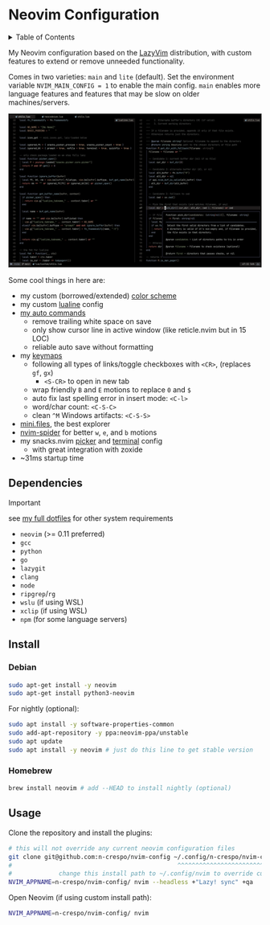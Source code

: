 # Neovim Configuration

<details>
  <summary> Table of Contents</summary>

<!--toc:start-->
- [Neovim Configuration](#neovim-configuration)
  - [Dependencies](#dependencies)
  - [Install](#install)
    - [Debian](#debian)
    - [Homebrew](#homebrew)
  - [Usage](#usage)
<!--toc:end-->

</details>

My Neovim configuration based on the [LazyVim](https://www.lazyvim.org)
distribution, with custom features to extend or remove unneeded functionality.

Comes in two varieties: `main` and `lite` (default). Set the environment variable
`NVIM_MAIN_CONFIG = 1` to enable the main config. `main` enables more language
features and features that may be slow on older machines/servers.

![image](./images/image.png)

Some cool things in here are:

- my custom (borrowed/extended) [color scheme](./colors/macro.lua)
- my custom [lualine](./lua/plugins/lualine.lua) config
- [my auto commands](./lua/config/autocmds.lua)
  - remove trailing white space on save
  - only show cursor line in active window (like reticle.nvim but in 15 LOC)
  - reliable auto save without formatting
- my [keymaps](./lua/config/keymaps.lua)
  - following all types of links/toggle checkboxes with `<CR>`, (replaces `gf`, `gx`)
    - `<S-CR>` to open in new tab
  - wrap friendly `B` and `E` motions to replace `0` and `$`
  - auto fix last spelling error in insert mode: `<C-l>`
  - word/char count: `<C-S-C>`
  - clean `^M` Windows artifacts: `<C-S-S>`
- [mini.files](./lua/plugins/mini-files.lua), the best explorer
- [nvim-spider](./lua/plugins/spider.lua) for better `w`, `e`, and `b` motions
- my snacks.nvim [picker](./lua/plugins/picker.lua) and [terminal](./lua/plugins/terminal.lua) config
  - with great integration with zoxide
- ~31ms startup time

## Dependencies

> [!IMPORTANT]
> see [my full dotfiles](https://www.github.com/n-crespo/dotfiles) for other system requirements

- `neovim` (>= 0.11 preferred)
- `gcc`
- `python`
- `go`
- `lazygit`
- `clang`
- `node`
- `ripgrep`/`rg`
- `wslu` (if using WSL)
- `xclip` (if using WSL)
- `npm` (for some language servers)

## Install

### Debian

```bash
sudo apt-get install -y neovim
sudo apt-get install python3-neovim
```

For nightly (optional):

```bash
sudo apt install -y software-properties-common
sudo add-apt-repository -y ppa:neovim-ppa/unstable
sudo apt update
sudo apt install -y neovim # just do this line to get stable version
```

### Homebrew

```bash
brew install neovim # add --HEAD to install nightly (optional)
```

## Usage

Clone the repository and install the plugins:

```bash
# this will not override any current neovim configuration files
git clone git@github.com:n-crespo/nvim-config ~/.config/n-crespo/nvim-config
#                                              ^^^^^^^^^^^^^^^^^^^^^^^^^^^^^
#             change this install path to ~/.config/nvim to override current config
NVIM_APPNAME=n-crespo/nvim-config/ nvim --headless +"Lazy! sync" +qa
```

Open Neovim (if using custom install path):

```bash
NVIM_APPNAME=n-crespo/nvim-config/ nvim
```
